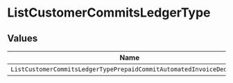 # ListCustomerCommitsLedgerType


## Values

| Name                                                                  | Value                                                                 |
| --------------------------------------------------------------------- | --------------------------------------------------------------------- |
| `ListCustomerCommitsLedgerTypePrepaidCommitAutomatedInvoiceDeduction` | PREPAID_COMMIT_AUTOMATED_INVOICE_DEDUCTION                            |